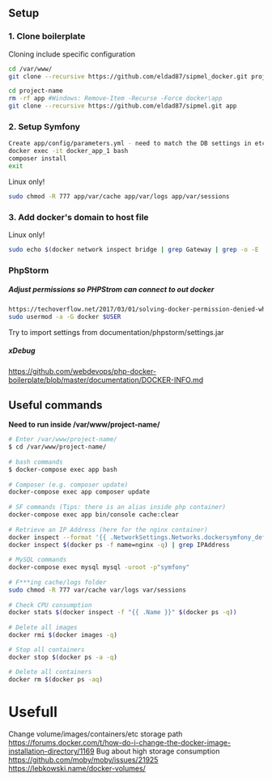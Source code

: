 ## Setup
### 1. Clone boilerplate
Cloning include specific configuration
```bash
cd /var/www/
git clone --recursive https://github.com/eldad87/sipmel_docker.git project-name

cd project-name
rm -rf app #Windows: Remove-Item -Recurse -Force docker\app
git clone --recursive https://github.com/eldad87/sipmel.git app
```

### 2. Setup Symfony
```bash
Create app/config/parameters.yml - need to match the DB settings in etc/environment*.yml
docker exec -it docker_app_1 bash
composer install
exit
```
Linux only!
```bash
sudo chmod -R 777 app/var/cache app/var/logs app/var/sessions
```

### 3. Add docker's domain to host file
Linux only!
```bash
sudo echo $(docker network inspect bridge | grep Gateway | grep -o -E '[0-9\.]+') "symfony.dev" >> /etc/hosts
```

### PhpStorm
##### Adjust permissions so PHPStrom can connect to out docker
```bash
https://techoverflow.net/2017/03/01/solving-docker-permission-denied-while-trying-to-connect-to-the-docker-daemon-socket/
sudo usermod -a -G docker $USER
```
Try to import settings from documentation/phpstorm/settings.jar

##### xDebug
https://github.com/webdevops/php-docker-boilerplate/blob/master/documentation/DOCKER-INFO.md



## Useful commands
__Need to run inside /var/www/project-name/__
```bash
# Enter /var/www/project-name/
$ cd /var/www/project-name/
 
# bash commands
$ docker-compose exec app bash
 
# Composer (e.g. composer update)
docker-compose exec app composer update
 
# SF commands (Tips: there is an alias inside php container)
docker-compose exec app bin/console cache:clear 
 
# Retrieve an IP Address (here for the nginx container)
docker inspect --format '{{ .NetworkSettings.Networks.dockersymfony_default.IPAddress }}' $(docker ps -f name=nginx -q)
docker inspect $(docker ps -f name=nginx -q) | grep IPAddress
 
# MySQL commands
docker-compose exec mysql mysql -uroot -p"symfony"
 
# F***ing cache/logs folder
sudo chmod -R 777 var/cache var/logs var/sessions
 
# Check CPU consumption
docker stats $(docker inspect -f "{{ .Name }}" $(docker ps -q))
 
# Delete all images
docker rmi $(docker images -q)

# Stop all containers
docker stop $(docker ps -a -q)

# Delete all containers
docker rm $(docker ps -aq)
```

# Usefull
Change volume/images/containers/etc storage path
https://forums.docker.com/t/how-do-i-change-the-docker-image-installation-directory/1169
Bug about high storage consumption
https://github.com/moby/moby/issues/21925
https://lebkowski.name/docker-volumes/
